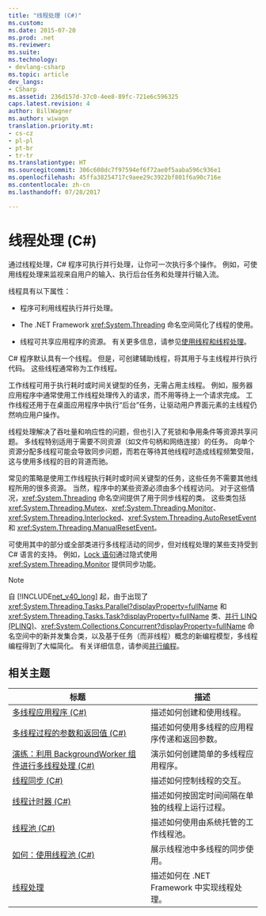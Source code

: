 ```yaml
---
title: "线程处理 (C#)"
ms.custom: 
ms.date: 2015-07-20
ms.prod: .net
ms.reviewer: 
ms.suite: 
ms.technology:
- devlang-csharp
ms.topic: article
dev_langs:
- CSharp
ms.assetid: 236d157d-37c0-4ee8-89fc-721e6c596325
caps.latest.revision: 4
author: BillWagner
ms.author: wiwagn
translation.priority.mt:
- cs-cz
- pl-pl
- pt-br
- tr-tr
ms.translationtype: HT
ms.sourcegitcommit: 306c608dc7f97594ef6f72ae0f5aaba596c936e1
ms.openlocfilehash: 45ffa38254717c9aee29c3922bf801f6a90c716e
ms.contentlocale: zh-cn
ms.lasthandoff: 07/28/2017

---
```

# <a name="threading-c"></a>线程处理 (C#)
通过线程处理，C# 程序可执行并行处理，让你可一次执行多个操作。 例如，可使用线程处理来监视来自用户的输入、执行后台任务和处理并行输入流。  
  
 线程具有以下属性：  
  
-   程序可利用线程执行并行处理。  
  
-   The .NET Framework <xref:System.Threading> 命名空间简化了线程的使用。  
  
-   线程可共享应用程序的资源。 有关更多信息，请参见[使用线程和线程处理](https://msdn.microsoft.com/library/e1dx6b2h)。  
  
 C# 程序默认具有一个线程。 但是，可创建辅助线程，将其用于与主线程并行执行代码。 这些线程通常称为工作线程。  
  
 工作线程可用于执行耗时或时间关键型的任务，无需占用主线程。 例如，服务器应用程序中通常使用工作线程处理传入的请求，而不用等待上一个请求完成。 工作线程还用于在桌面应用程序中执行“后台”任务，让驱动用户界面元素的主线程仍然响应用户操作。  
  
 线程处理解决了吞吐量和响应性的问题，但也引入了死锁和争用条件等资源共享问题。 多线程特别适用于需要不同资源（如文件句柄和网络连接）的任务。 向单个资源分配多线程可能会导致同步问题，而若在等待其他线程时造成线程频繁受阻，这与使用多线程的目的背道而驰。  
  
 常见的策略是使用工作线程执行耗时或时间关键型的任务，这些任务不需要其他线程所用的很多资源。 当然，程序中的某些资源必须由多个线程访问。 对于这些情况，<xref:System.Threading> 命名空间提供了用于同步线程的类。 这些类包括 <xref:System.Threading.Mutex>、<xref:System.Threading.Monitor>、<xref:System.Threading.Interlocked>、<xref:System.Threading.AutoResetEvent> 和 <xref:System.Threading.ManualResetEvent>。  
  
 可使用其中的部分或全部类进行多线程活动的同步，但对线程处理的某些支持受到 C# 语言的支持。 例如，[Lock 语句](../../../../csharp/language-reference/keywords/lock-statement.md)通过隐式使用 <xref:System.Threading.Monitor> 提供同步功能。  
  
> [!NOTE]
>  自 [!INCLUDE[net_v40_long](~/includes/net-v40-long-md.md)] 起，由于出现了 <xref:System.Threading.Tasks.Parallel?displayProperty=fullName> 和 <xref:System.Threading.Tasks.Task?displayProperty=fullName> 类、[并行 LINQ (PLINQ)](https://msdn.microsoft.com/library/dd460688)、<xref:System.Collections.Concurrent?displayProperty=fullName> 命名空间中的新并发集合类，以及基于任务（而非线程）概念的新编程模型，多线程编程得到了大幅简化。 有关详细信息，请参阅[并行编程](https://msdn.microsoft.com/library/dd460693)。  
  
## <a name="related-topics"></a>相关主题  
  
|标题|描述|  
|-----------|-----------------|  
|[多线程应用程序 (C#)](../../../../csharp/programming-guide/concepts/threading/multithreaded-applications.md)|描述如何创建和使用线程。|  
|[多线程过程的参数和返回值 (C#)](../../../../csharp/programming-guide/concepts/threading/parameters-and-return-values-for-multithreaded-procedures.md)|描述如何使用多线程的应用程序传递和返回参数。|  
|[演练：利用 BackgroundWorker 组件进行多线程处理 (C#)](../../../../csharp/programming-guide/concepts/threading/walkthrough-multithreading-with-the-backgroundworker-component.md)|演示如何创建简单的多线程应用程序。|  
|[线程同步 (C#)](../../../../csharp/programming-guide/concepts/threading/thread-synchronization.md)|描述如何控制线程的交互。|  
|[线程计时器 (C#)](../../../../csharp/programming-guide/concepts/threading/thread-timers.md)|描述如何按固定时间间隔在单独的线程上运行过程。|  
|[线程池 (C#)](../../../../csharp/programming-guide/concepts/threading/thread-pooling.md)|描述如何使用由系统托管的工作线程池。|  
|[如何：使用线程池 (C#)](../../../../csharp/programming-guide/concepts/threading/how-to-use-a-thread-pool.md)|展示线程池中多线程的同步使用。|  
|[线程处理](https://msdn.microsoft.com/library/3e8s7xdd)|描述如何在 .NET Framework 中实现线程处理。|

